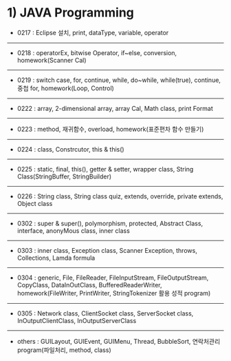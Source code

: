 # 1) JAVA Programming

* 0217 : Eclipse 설치, print, dataType, variable, operator
___ 
* 0218 : operatorEx, bitwise Operator, if~else, conversion, homework(Scanner Cal)
___ 
* 0219 : switch case, for, continue, while, do~while, while(true), continue, 중첩 for, homework(Loop, Control)
___ 
* 0222 : array, 2-dimensional array, array Cal, Math class, print Format
___ 
* 0223 : method, 재귀함수, overload, homework(표준편차 함수 만들기)
___ 
* 0224 : class, Constrcutor, this & this()
___ 
* 0225 : static, final, this(), getter & setter, wrapper class, String Class(StringBuffer, StringBuilder)
___ 
* 0226 : String class, String class quiz, extends, override, private extends, Object class
___ 
* 0302 : super & super(), polymorphism, protected, Abstract Class, interface, anonyMous class, inner class
___ 
* 0303 : inner class, Exception class, Scanner Exception, throws, Collections, Lamda formula
___ 
* 0304 : generic, File, FileReader, FileInputStream, FileOutputStream, CopyClass, DataInOutClass, BufferedReaderWriter, homework(FileWriter, PrintWriter, StringTokenizer 활용 성적 program)
___ 
* 0305 : Network class, ClientSocket class, ServerSocket class, InOutputClientClass, InOutputServerClass
___ 
* others : GUILayout, GUIEvent, GUIMenu, Thread, BubbleSort, 연락처관리 program(파일처리, method, class)
